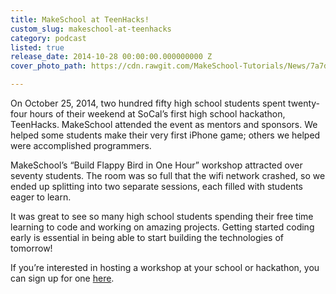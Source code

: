 ```yaml
---
title: MakeSchool at TeenHacks!
custom_slug: makeschool-at-teenhacks
category: podcast
listed: true
release_date: 2014-10-28 00:00:00.000000000 Z
cover_photo_path: https://cdn.rawgit.com/MakeSchool-Tutorials/News/7a7d136f6686aff28e90a7bb93202d6bacfceacc/bffca678-4510-4e6f-886d-31ac2f2a205a/cover_photo.jpeg

---
```

On October 25, 2014, two hundred fifty high school students spent twenty-four hours of their weekend at SoCal’s first high school hackathon, TeenHacks. MakeSchool attended the event as mentors and sponsors. We helped some students make their very first iPhone game; others we helped were accomplished programmers.

MakeSchool’s “Build Flappy Bird in One Hour” workshop attracted over seventy students. The room was so full that the wifi network crashed, so we ended up splitting into two separate sessions, each filled with students eager to learn.

It was great to see so many high school students spending their free time learning to code and working on amazing projects. Getting started coding early is essential in being able to start building the technologies of tomorrow!

If you’re interested in hosting a workshop at your school or hackathon, you can sign up for one [here](http://www.calendly.com/workshops).